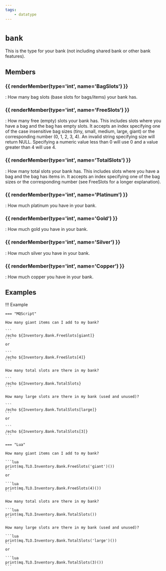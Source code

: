 ```yaml
---
tags:
    - datatype
---
```

# `bank`

This is the type for your bank (not including shared bank or other bank features).

## Members

### {{ renderMember(type='int', name='BagSlots') }}

:   How many bag slots (base slots for bags/items) your bank has.

### {{ renderMember(type='int', name='FreeSlots') }}

:   How many free (empty) slots your bank has.  This includes slots where you have a bag and the bag has empty slots.  It accepts an index specifying one of the case insensitive bag sizes (tiny, small, medium, large, giant) or the corresponding number (0, 1, 2, 3, 4).  An invalid string specifying size will return NULL.  Specifying a numeric value less than 0 will use 0 and a value greater than 4 will use 4.

### {{ renderMember(type='int', name='TotalSlots') }}

:   How many total slots your bank has.  This includes slots where you have a bag and the bag has items in.  It accepts an index specifying one of the bag sizes or the corresponding number (see FreeSlots for a longer explanation).

### {{ renderMember(type='int', name='Platinum') }}

:   How much platinum you have in your bank.

### {{ renderMember(type='int', name='Gold') }}

:   How much gold you have in your bank.

### {{ renderMember(type='int', name='Silver') }}

:   How much silver you have in your bank.

### {{ renderMember(type='int', name='Copper') }}

:   How much copper you have in your bank.


## Examples

!!! Example

    === "MQScript"

    How many giant items can I add to my bank?

    ```
    /echo ${Inventory.Bank.FreeSlots[giant]}
    ```
    or

    ```
    /echo ${Inventory.Bank.FreeSlots[4]}
    ```

    How many total slots are there in my bank?

    ```
    /echo ${Inventory.Bank.TotalSlots}
    ```

    How many large slots are there in my bank (used and unused)?

    ```
    /echo ${Inventory.Bank.TotalSlots[large]}
    ```
    or

    ```
    /echo ${Inventory.Bank.TotalSlots[3]}
    ```

    === "Lua"

    How many giant items can I add to my bank?

    ```lua
    print(mq.TLO.Inventory.Bank.FreeSlots('giant')())
    ```
    or

    ```lua
    print(mq.TLO.Inventory.Bank.FreeSlots(4)())
    ```

    How many total slots are there in my bank?

    ```lua
    print(mq.TLO.Inventory.Bank.TotalSlots())
    ```

    How many large slots are there in my bank (used and unused)?

    ```lua
    print(mq.TLO.Inventory.Bank.TotalSlots('large')())
    ```
    or

    ```lua
    print(mq.TLO.Inventory.Bank.TotalSlots(3)())
    ```

[int]: datatype-int.md
